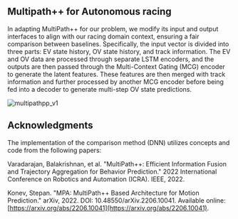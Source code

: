## Multipath++ for Autonomous racing 
In adapting MultiPath++ for our problem, we modify its input and output interfaces to align with our racing domain context, ensuring a fair comparison between baselines. Specifically, the input vector is divided into three parts: EV state history, OV state history, and track information. The EV and OV data are processed through separate LSTM encoders, and the outputs are then passed through the Multi-Context Gating (MCG) encoder to generate the latent features. These features are then merged with track information and further processed by another MCG encoder before being fed into a decoder to generate multi-step OV state predictions.

![multipathpp_v1](https://github.com/user-attachments/assets/c4739271-968a-4739-b691-3055feb7b068)

## Acknowledgments
The implementation of the comparison method (DNN) utilizes concepts and code from the following papers:

Varadarajan, Balakrishnan, et al. "MultiPath++: Efficient Information Fusion and Trajectory Aggregation for Behavior Prediction." 2022 International Conference on Robotics and Automation (ICRA). IEEE, 2022.

Konev, Stepan. "MPA: MultiPath++ Based Architecture for Motion Prediction." arXiv, 2022. DOI: 10.48550/arXiv.2206.10041. Available online: [https://arxiv.org/abs/2206.10041](https://arxiv.org/abs/2206.10041).

